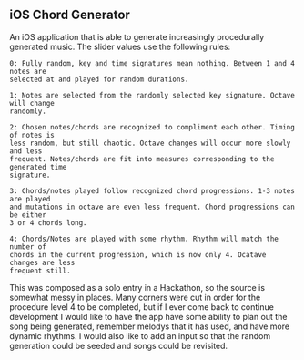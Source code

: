 ## iOS Chord Generator
An iOS application that is able to generate increasingly procedurally generated
music. The slider values use the following rules:

```
0: Fully random, key and time signatures mean nothing. Between 1 and 4 notes are
selected at and played for random durations.

1: Notes are selected from the randomly selected key signature. Octave will change
randomly.

2: Chosen notes/chords are recognized to compliment each other. Timing of notes is
less random, but still chaotic. Octave changes will occur more slowly and less
frequent. Notes/chords are fit into measures corresponding to the generated time
signature.

3: Chords/notes played follow recognized chord progressions. 1-3 notes are played
and mutations in octave are even less frequent. Chord progressions can be either
3 or 4 chords long.

4: Chords/Notes are played with some rhythm. Rhythm will match the number of
chords in the current progression, which is now only 4. Ocatave changes are less
frequent still.
```

This was composed as a solo entry in a Hackathon, so the source is somewhat
messy in places. Many corners were cut in order for the procedure level 4 to be
completed, but if I ever come back to continue development I would like to have
the app have some ability to plan out the song being generated, remember melodys
that it has used, and have more dynamic rhythms. I would also like to add an
input so that the random generation could be seeded and songs could be revisited.
